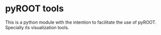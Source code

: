 # pyROOT tools

This is a python module with the intention to facilitate the use of pyROOT.
Specially its visualization tools.
